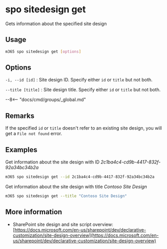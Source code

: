 # spo sitedesign get

Gets information about the specified site design

## Usage

```sh
m365 spo sitedesign get [options]
```

## Options

`-i, --id [id]`
: Site design ID. Specify either `id` or `title` but not both.

`--title [title]`
: Site design title. Specify either `id` or `title` but not both.

--8<-- "docs/cmd/groups/_global.md"

## Remarks

If the specified `id` or `title` doesn't refer to an existing site design, you will get a `File not found` error.

## Examples

Get information about the site design with ID _2c1ba4c4-cd9b-4417-832f-92a34bc34b2a_

```sh
m365 spo sitedesign get --id 2c1ba4c4-cd9b-4417-832f-92a34bc34b2a
```

Get information about the site design with title _Contoso Site Design_

```sh
m365 spo sitedesign get --title "Contoso Site Design"
```

## More information

- SharePoint site design and site script overview: [https://docs.microsoft.com/en-us/sharepoint/dev/declarative-customization/site-design-overview](https://docs.microsoft.com/en-us/sharepoint/dev/declarative-customization/site-design-overview)
